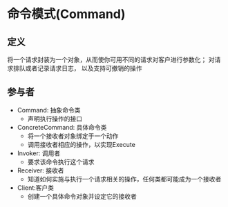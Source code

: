 # 命令模式(Command)



## 定义

将一个请求封装为一个对象，从而使你可用不同的请求对客户进行参数化； 对请求排队或者记录请求日志， 以及支持可撤销的操作



## 参与者

- Command: 抽象命令类
  - 声明执行操作的接口
- ConcreteCommand: 具体命令类
  - 将一个接收者对象绑定于一个动作
  - 调用接收者相应的操作，以实现Execute
- Invoker: 调用者
  - 要求该命令执行这个请求
- Receiver: 接收者
  - 知道如何实施与执行一个请求相关的操作，任何类都可能成为一个接收者
- Client:客户类
  - 创建一个具体命令对象并设定它的接收者